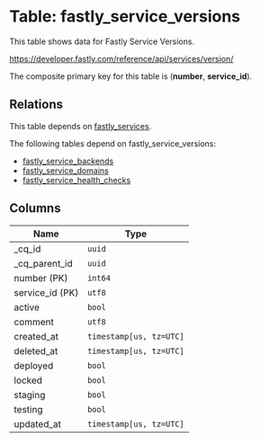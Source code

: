 # Table: fastly_service_versions

This table shows data for Fastly Service Versions.

https://developer.fastly.com/reference/api/services/version/

The composite primary key for this table is (**number**, **service_id**).

## Relations

This table depends on [fastly_services](fastly_services).

The following tables depend on fastly_service_versions:
  - [fastly_service_backends](fastly_service_backends)
  - [fastly_service_domains](fastly_service_domains)
  - [fastly_service_health_checks](fastly_service_health_checks)

## Columns

| Name          | Type          |
| ------------- | ------------- |
|_cq_id|`uuid`|
|_cq_parent_id|`uuid`|
|number (PK)|`int64`|
|service_id (PK)|`utf8`|
|active|`bool`|
|comment|`utf8`|
|created_at|`timestamp[us, tz=UTC]`|
|deleted_at|`timestamp[us, tz=UTC]`|
|deployed|`bool`|
|locked|`bool`|
|staging|`bool`|
|testing|`bool`|
|updated_at|`timestamp[us, tz=UTC]`|